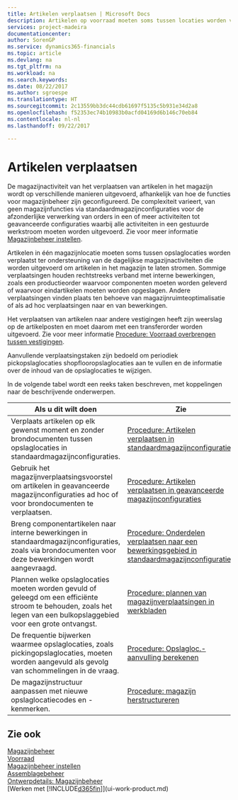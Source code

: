 ```yaml
---
title: Artikelen verplaatsen | Microsoft Docs
description: Artikelen op voorraad moeten soms tussen locaties worden verplaatst ter ondersteuning van de dagelijkse magazijnactiviteiten die worden uitgevoerd om artikelen in het magazijn te laten stromen. Sommige verplaatsingen houden rechtstreeks verband met interne bewerkingen, zoals een productieorder waarvoor componenten moeten worden geleverd of waarvoor eindartikelen moeten worden opgeslagen. Andere verplaatsingen vinden plaats ten behoeve van magazijnruimte-optimalisatie of als ad hoc verplaatsingen naar en van bewerkingen.
services: project-madeira
documentationcenter: 
author: SorenGP
ms.service: dynamics365-financials
ms.topic: article
ms.devlang: na
ms.tgt_pltfrm: na
ms.workload: na
ms.search.keywords: 
ms.date: 08/22/2017
ms.author: sgroespe
ms.translationtype: HT
ms.sourcegitcommit: 2c13559bb3dc44cdb61697f5135c5b931e34d2a8
ms.openlocfilehash: f52353ec74b10983b0acfd04169d6b146c70eb84
ms.contentlocale: nl-nl
ms.lasthandoff: 09/22/2017

---
```

# <a name="moving-items"></a>Artikelen verplaatsen
De magazijnactiviteit van het verplaatsen van artikelen in het magazijn wordt op verschillende manieren uitgevoerd, afhankelijk van hoe de functies voor magazijnbeheer zijn geconfigureerd. De complexiteit varieert, van geen magazijnfuncties via standaardmagazijnconfiguraties voor de afzonderlijke verwerking van orders in een of meer activiteiten tot geavanceerde configuraties waarbij alle activiteiten in een gestuurde werkstroom moeten worden uitgevoerd. Zie voor meer informatie [Magazijnbeheer instellen](warehouse-setup-warehouse.md).

Artikelen in één magazijnlocatie moeten soms tussen opslaglocaties worden verplaatst ter ondersteuning van de dagelijkse magazijnactiviteiten die worden uitgevoerd om artikelen in het magazijn te laten stromen. Sommige verplaatsingen houden rechtstreeks verband met interne bewerkingen, zoals een productieorder waarvoor componenten moeten worden geleverd of waarvoor eindartikelen moeten worden opgeslagen. Andere verplaatsingen vinden plaats ten behoeve van magazijnruimteoptimalisatie of als ad hoc verplaatsingen naar en van bewerkingen.

Het verplaatsen van artikelen naar andere vestigingen heeft zijn weerslag op de artikelposten en moet daarom met een transferorder worden uitgevoerd. Zie voor meer informatie [Procedure: Voorraad overbrengen tussen vestigingen](inventory-how-transfer-between-locations.md).  

Aanvullende verplaatsingstaken zijn bedoeld om periodiek pickopslaglocaties shopflooropslaglocaties aan te vullen en de informatie over de inhoud van de opslaglocaties te wijzigen.  

 In de volgende tabel wordt een reeks taken beschreven, met koppelingen naar de beschrijvende onderwerpen.   

|**Als u dit wilt doen**|**Zie**|  
|------------|-------------|  
|Verplaats artikelen op elk gewenst moment en zonder brondocumenten tussen opslaglocaties in standaardmagazijnconfiguraties.|[Procedure: Artikelen verplaatsen in standaardmagazijnconfiguraties](warehouse-how-to-move-items-ad-hoc-in-basic-warehousing.md)|
|Gebruik het magazijnverplaatsingsvoorstel om artikelen in geavanceerde magazijnconfiguraties ad hoc of voor brondocumenten te verplaatsen.|[Procedure: Artikelen verplaatsen in geavanceerde magazijnconfiguraties](warehouse-how-to-move-items-in-advanced-warehousing.md)|  
|Breng componentartikelen naar interne bewerkingen in standaardmagazijnconfiguraties, zoals via brondocumenten voor deze bewerkingen wordt aangevraagd.|[Procedure: Onderdelen verplaatsen naar een bewerkingsgebied in standaardmagazijnconfiguraties](warehouse-how-to-move-components-to-an-operation-area-in-basic-warehousing.md)|
|Plannen welke opslaglocaties moeten worden gevuld of geleegd om een efficiënte stroom te behouden, zoals het legen van een bulkopslaggebied voor een grote ontvangst.|[Procedure: plannen van magazijnverplaatsingen in werkbladen](warehouse-how-to-plan-warehouse-movements-in-worksheets.md)|
|De frequentie bijwerken waarmee opslaglocaties, zoals pickingopslaglocaties, moeten worden aangevuld als gevolg van schommelingen in de vraag.|[Procedure: Opslagloc.-aanvulling berekenen](warehouse-how-to-calculate-bin-replenishment.md)|
|De magazijnstructuur aanpassen met nieuwe opslaglocatiecodes en -kenmerken.|[Procedure: magazijn herstructureren](warehouse-how-to-restructure-warehouses.md)|  

## <a name="see-also"></a>Zie ook  
[Magazijnbeheer](warehouse-manage-warehouse.md)  
[Voorraad](inventory-manage-inventory.md)  
[Magazijnbeheer instellen](warehouse-setup-warehouse.md)     
[Assemblagebeheer](assembly-assemble-items.md)    
[Ontwerpdetails: Magazijnbeheer](design-details-warehouse-management.md)  
[Werken met [!INCLUDE[d365fin](includes/d365fin_md.md)]](ui-work-product.md)

